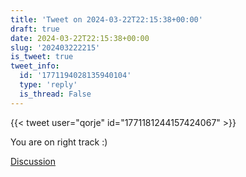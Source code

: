 ```yaml
---
title: 'Tweet on 2024-03-22T22:15:38+00:00'
draft: true
date: 2024-03-22T22:15:38+00:00
slug: '202403222215'
is_tweet: true
tweet_info:
  id: '1771194028135940104'
  type: 'reply'
  is_thread: False
---
```




{{< tweet user="qorje" id="1771181244157424067" >}}

You are on right track :)

[Discussion](https://x.com/sytelus/status/1771194028135940104)

